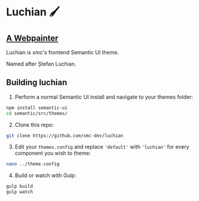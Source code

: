 # Luchian :paintbrush:

## [A Webpainter](https://commons.wikimedia.org/wiki/File:Luchian_-_Un_zugrav.jpg)

Luchian is xmc's frontend Semantic UI theme.

Named after Ștefan Luchian.

## Building luchian

1. Perform a normal Semantic UI install and navigate to your themes folder:
```bash
npm install semantic-ui
cd semantic/src/themes/
```
2. Clone this repo:
```bash
git clone https://github.com/xmc-dev/luchian
```
3. Edit your `themes.config` and replace `'default'` with `'luchian'` for every component you wish to theme:
```bash
nano ../theme.config
```
4. Build or watch with Gulp:
```bash
gulp build
gulp watch
```
